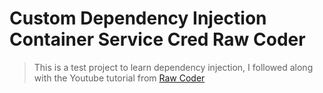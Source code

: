 # Custom Dependency Injection Container Service Cred Raw Coder

> This is a test project to learn dependency injection, I followed along with the Youtube tutorial from [Raw Coder](https://www.youtube.com/watch?v=NkTF_6IQPiY&t=2143s)